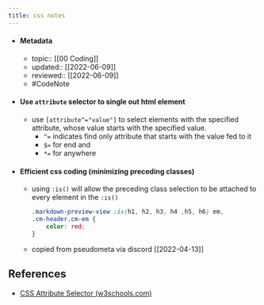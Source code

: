 ```yaml
---
title: css notes
---
```


- #### Metadata
	- topic:: [[00 Coding]]
	- updated:: [[2022-06-09]]
	- reviewed:: [[2022-06-09]]
	- #CodeNote 
- #### Use `attribute` selector to single out html element
	- use `[attribute^="value"]` to select elements with the specified attribute, whose value starts with the specified value.
		- `^=` indicates find only attribute that starts with the value fed to it
		- `$=` for end and 
		- `*=` for anywhere
- #### Efficient css coding (minimizing preceding classes)
	- using `:is()` will allow the preceding class selection to be attached to every element in the `:is()`
		```css
		.markdown-preview-view :is(h1, h2, h3, h4 ,h5, h6) em,
		.cm-header.cm-em {
			color: red;
		}
		```
	- copied from pseudometa via discord [[2022-04-13]]
## References
- [CSS Attribute Selector (w3schools.com)](https://www.w3schools.com/css/css_attribute_selectors.asp)